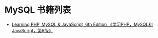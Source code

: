 # MySQL 书籍列表

- [Learning PHP, MySQL & JavaScript, 6th Edition 《学习PHP，MySQL和JavaScript，第6版》](/php/learning_php_mysql_&_javascript.html)

